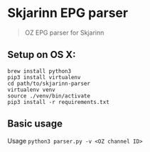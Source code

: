 # Skjarinn EPG parser
> OZ EPG parser for Skjarinn

## Setup on OS X:

```shell
brew install python3
pip3 install virtualenv
cd path/to/skjarinn-parser
virtualenv venv
source ./venv/bin/activate
pip3 install -r requirements.txt
```

## Basic usage

Usage `python3 parser.py -v <OZ channel ID>`
